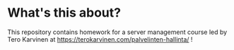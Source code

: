 # What's this about?
This repository contains homework for a server management course led by Tero Karvinen at <https://terokarvinen.com/palvelinten-hallinta/> !
